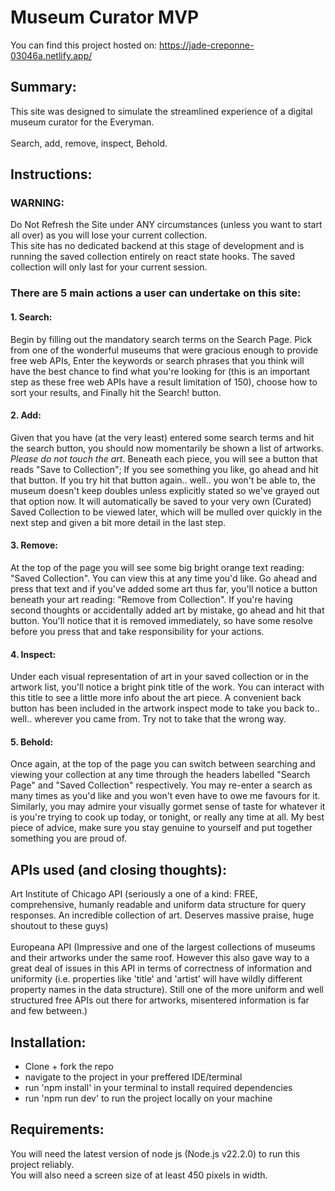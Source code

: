 # Museum Curator MVP

You can find this project hosted on: https://jade-creponne-03046a.netlify.app/

## Summary:
This site was designed to simulate the streamlined experience of a digital museum curator for the Everyman.<br/><br/> Search, add, remove, inspect, Behold. 

## Instructions:
### WARNING:
 Do Not Refresh the Site under ANY circumstances (unless you want to start all over) as you will lose your current collection.
<br/> This site has no dedicated backend at this stage of development and is running the saved collection entirely on react state hooks. The saved collection will only last for your current session.

### There are 5 main actions a user can undertake on this site:

#### 1. Search:
 Begin by filling out the mandatory search terms on the Search Page. Pick from one of the wonderful museums that were gracious enough to provide free web APIs, Enter the keywords or search phrases that you think will have the best chance to find what you're looking for (this is an important step as these free web APIs have a result limitation of 150), choose how to sort your results, and Finally hit the Search! button.
  <br/>

#### 2. Add:
 Given that you have (at the very least) entered some search terms and hit the search button, you should now momentarily be shown a list of artworks. *Please do not touch the art*. Beneath each piece, you will see a button that reads "Save to Collection"; If you see something you like, go ahead and hit that button. If you try hit that button again.. well.. you won't be able to, the museum doesn't keep doubles unless explicitly stated so we've grayed out that option now. It will automatically be saved to your very own (Curated) Saved Collection to be viewed later, which will be mulled over quickly in the next step and given a bit more detail in the last step.<br/>

#### 3. Remove:
 At the top of the page you will see some big bright orange text reading: "Saved Collection". You can view this at any time you'd like. Go ahead and press that text and if you've added some art thus far, you'll notice a button beneath your art reading: "Remove from Collection". If you're having second thoughts or accidentally added art by mistake, go ahead and hit that button. You'll notice that it is removed immediately, so have some resolve before you press that and take responsibility for your actions.<br/>

#### 4. Inspect:
 Under each visual representation of art in your saved collection or in the artwork list, you'll notice a bright pink title of the work. You can interact with this title to see a little more info about the art piece. A convenient back button has been included in the artwork inspect mode to take you back to.. well.. wherever you came from. Try not to take that the wrong way.<br/>

#### 5. Behold:
 Once again, at the top of the page you can switch between searching and viewing your collection at any time through the headers labelled "Search Page" and "Saved Collection" respectively. You may re-enter a search as many times as you'd like and you won't even have to owe me favours for it. Similarly, you may admire your visually gormet sense of taste for whatever it is you're trying to cook up today, or tonight, or really any time at all. My best piece of advice, make sure you stay genuine to yourself and put together something you are proud of.

## APIs used (and closing thoughts):<br/>
Art Institute of Chicago API (seriously a one of a kind: FREE, comprehensive, humanly readable and uniform data structure for query responses. An incredible collection of art. Deserves massive praise, huge shoutout to these guys)<br/><br/>
Europeana API (Impressive and one of the largest collections of museums and their artworks under the same roof. However this also gave way to a great deal of issues in this API in terms of correctness of information and uniformity (i.e. properties like 'title' and 'artist' will have wildly different property names in the data structure). Still one of the more uniform and well structured free APIs out there for artworks, misentered information is far and few between.)

## Installation:
- Clone + fork the repo
- navigate to the project in your preffered IDE/terminal
- run 'npm install' in your terminal to install required dependencies
- run 'npm run dev' to run the project locally on your machine

## Requirements: 
You will need the latest version of node js (Node.js v22.2.0) to run this project reliably.<br/>
You will also need a screen size of at least 450 pixels in width.

